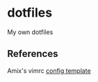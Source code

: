 # dotfiles
My own dotfiles

## References
Amix's vimrc [config template](https://github.com/amix/vimrc)
